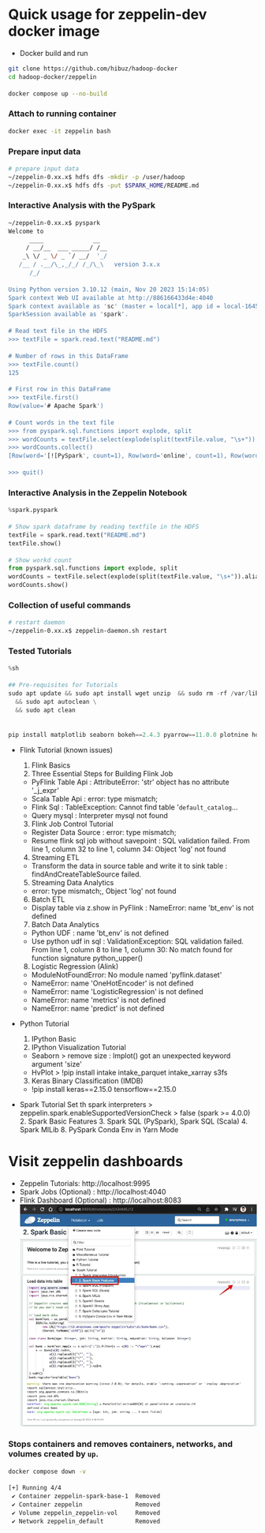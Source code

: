 # Quick usage for zeppelin-dev docker image
- Docker build and run
``` bash
git clone https://github.com/hibuz/hadoop-docker
cd hadoop-docker/zeppelin

docker compose up --no-build
```

### Attach to running container
``` bash
docker exec -it zeppelin bash
```

### Prepare input data
``` bash
# prepare input data
~/zeppelin-0.xx.x$ hdfs dfs -mkdir -p /user/hadoop
~/zeppelin-0.xx.x$ hdfs dfs -put $SPARK_HOME/README.md
```

### Interactive Analysis with the PySpark
``` bash
~/zeppelin-0.xx.x$ pyspark
Welcome to
      ____              __
     / __/__  ___ _____/ /__
    _\ \/ _ \/ _ `/ __/  '_/
   /__ / .__/\_,_/_/ /_/\_\   version 3.x.x
      /_/

Using Python version 3.10.12 (main, Nov 20 2023 15:14:05)
Spark context Web UI available at http://886166433d4e:4040
Spark context available as 'sc' (master = local[*], app id = local-1645887524271).
SparkSession available as 'spark'.

# Read text file in the HDFS
>>> textFile = spark.read.text("README.md")

# Number of rows in this DataFrame
>>> textFile.count()
125

# First row in this DataFrame
>>> textFile.first()
Row(value='# Apache Spark')

# Count words in the text file
>>> from pyspark.sql.functions import explode, split
>>> wordCounts = textFile.select(explode(split(textFile.value, "\s+")).alias("word")).groupBy("word").count()
>>> wordCounts.collect()
[Row(word='[![PySpark', count=1), Row(word='online', count=1), Row(word='graphs', count=1)...

>>> quit()
```

### Interactive Analysis in the Zeppelin Notebook
```python
%spark.pyspark

# Show spark dataframe by reading textfile in the HDFS
textFile = spark.read.text("README.md")
textFile.show()

# Show workd count
from pyspark.sql.functions import explode, split
wordCounts = textFile.select(explode(split(textFile.value, "\s+")).alias("word")).groupBy("word").count()
wordCounts.show()
```

### Collection of useful commands
```bash
# restart daemon
~/zeppelin-0.xx.x$ zeppelin-daemon.sh restart
```

### Tested Tutorials
```python
%sh

## Pre-requisites for Tutorials
sudo apt update && sudo apt install wget unzip  && sudo rm -rf /var/lib/apt/lists/* \
  && sudo apt autoclean \
  && sudo apt clean


pip install matplotlib seaborn bokeh==2.4.3 pyarrow==11.0.0 plotnine holoviews hvplot altair vega_datasets plotly
```

- Flink Tutorial (known issues)
  1. Flink Basics
  2. Three Essential Steps for Building Flink Job
    - PyFlink Table Api : AttributeError: 'str' object has no attribute '_j_expr'
    - Scala Table Api : error: type mismatch;
    - Flink Sql : TableException: Cannot find table '`default_catalog`...
    - Query mysql : Interpreter mysql not found
  3. Flink Job Control Tutorial
    - Register Data Source : error: type mismatch;
    - Resume flink sql job without savepoint : SQL validation failed. From line 1, column 32 to line 1, column 34: Object 'log' not found
  4. Streaming ETL
    - Transform the data in source table and write it to sink table : findAndCreateTableSource failed.
  5. Streaming Data Analytics
    - error: type mismatch;, Object 'log' not found
  6. Batch ETL
    - Display table via z.show in PyFlink : NameError: name 'bt_env' is not defined
  7. Batch Data Analytics
    - Python UDF : name 'bt_env' is not defined
    - Use python udf in sql : ValidationException: SQL validation failed. From line 1, column 8 to line 1, column 30: No match found for function signature python_upper(<CHARACTER>)
  8. Logistic Regression (Alink)
    - ModuleNotFoundError: No module named 'pyflink.dataset'
    - NameError: name 'OneHotEncoder' is not defined
    - NameError: name 'LogisticRegression' is not defined
    - NameError: name 'metrics' is not defined
    - NameError: name 'predict' is not defined

- Python Tutorial
  1. IPython Basic
  2. IPython Visualization Tutorial
    - Seaborn > remove size : lmplot() got an unexpected keyword argument 'size'
    - HvPlot > !pip install intake intake_parquet intake_xarray s3fs
  3. Keras Binary Classification (IMDB)
    - !pip install keras==2.15.0 tensorflow==2.15.0

- Spark Tutorial
  Set th spark interpreters > zeppelin.spark.enableSupportedVersionCheck > false (spark >= 4.0.0)
  2. Spark Basic Features
  3. Spark SQL (PySpark), Spark SQL (Scala)
  4. Spark MlLib
  8. PySpark Conda Env in Yarn Mode

# Visit zeppelin dashboards
- Zeppelin Tutorials: http://localhost:9995
- Spark Jobs (Optional) : http://localhost:4040
- Flink Dashboard (Optional) : http://localhost:8083
![Zeppelin Tutorials](.assets/zeppelin_dev.jpg)

### Stops containers and removes containers, networks, and volumes created by `up`.
``` bash
docker compose down -v

[+] Running 4/4
 ✔ Container zeppelin-spark-base-1  Removed
 ✔ Container zeppelin               Removed
 ✔ Volume zeppelin_zeppelin-vol     Removed
 ✔ Network zeppelin_default         Removed
```
